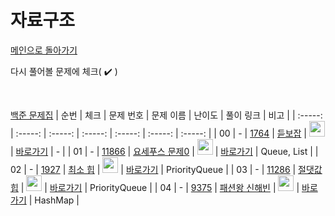 # 자료구조

[메인으로 돌아가기](https://github.com/dmswldk28/baekjoon)

다시 풀어볼 문제에 체크( :heavy_check_mark: )

<br>


[백준 문제집](https://www.acmicpc.net/problemset?sort=ac_desc&algo=175)
|          순번          |        체크         |        문제 번호         |        문제 이름         |         난이도          |        풀이 링크         |          비고          |
| :-----: | :-----: | :-----: | :-----: | :-----: | :-----: | :-----: |
| 00 |  -  | <a href="https://www.acmicpc.net/problem/1764" target="_blank">1764</a> | <a href="https://www.acmicpc.net/problem/1764" target="_blank">듣보잡</a> | <img height="25px" width="25px" src="https://static.solved.ac/tier_small/7.svg"/> | <a href="./../DataStructure/S4_1764.java">바로가기</a> | - |
| 01 |  -  | <a href="https://www.acmicpc.net/problem/11866" target="_blank">11866</a> | <a href="https://www.acmicpc.net/problem/11866" target="_blank">요세푸스 문제0</a> | <img height="25px" width="25px" src="https://static.solved.ac/tier_small/7.svg"/> | <a href="./../DataStructure/S4_11866.java">바로가기</a> | Queue, List |
| 02 |  -  | <a href="https://www.acmicpc.net/problem/1927" target="_blank">1927</a> | <a href="https://www.acmicpc.net/problem/1927" target="_blank">최소 힙</a> | <img height="25px" width="25px" src="https://static.solved.ac/tier_small/9.svg"/> | <a href="./../DataStructure/S2_1927.java">바로가기</a> | PriorityQueue |
| 03 |  -  | <a href="https://www.acmicpc.net/problem/11286" target="_blank">11286</a> | <a href="https://www.acmicpc.net/problem/11286" target="_blank">절댓값 힙</a> | <img height="25px" width="25px" src="https://static.solved.ac/tier_small/10.svg"/> | <a href="./../DataStructure/S1_11286.java">바로가기</a> | PriorityQueue |
| 04 |  -  | <a href="https://www.acmicpc.net/problem/9375" target="_blank">9375</a> | <a href="https://www.acmicpc.net/problem/9375" target="_blank">패션왕 신해빈</a> | <img height="25px" width="25px" src="https://static.solved.ac/tier_small/8.svg"/> | <a href="./../DataStructure/S3_9375.java">바로가기</a> | HashMap |